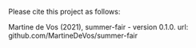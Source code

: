 Please cite this project as follows:

Martine de Vos (2021),  summer-fair - version 0.1.0. url: github.com/MartineDeVos/summer-fair
